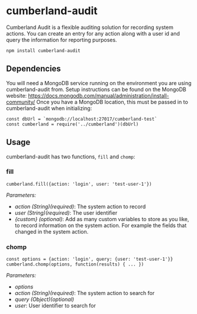# cumberland-audit
Cumberland Audit is a flexible auditing solution for recording system actions.  You can create an entry for any action along with a user id and query the information for reporting purposes.
```
npm install cumberland-audit
```

## Dependencies
You will need a MongoDB service running on the environment you are using cumberland-audit from.  Setup instructions can be found on the MongoDB website:  https://docs.mongodb.com/manual/administration/install-community/
Once you have a MongoDB location, this must be passed in to cumberland-audit when initializing:
```
const dbUrl = `mongodb://localhost:27017/cumberland-test`
const cumberland = require('../cumberland')(dbUrl)
```

## Usage
cumberland-audit has two functions, `fill` and `chomp`:

### fill
```
cumberland.fill({action: 'login', user: 'test-user-1'})
```
*Parameters:*
- *action (String)(required)*: The system action to record
- *user (String)(required)*: The user identifier
- *{custom} (optional)*: Add as many custom variables to store as you like, to record information on the system action.  For example the fields that changed in the system action.

### chomp
```
const options = {action: 'login', query: {user: 'test-user-1'}}
cumberland.chomp(options, function(results) { ... })
```
*Parameters:*
- *options*
- *action (String)(required)*: The system action to search for
- *query (Object)(optional)*
- *user*: User identifier to search for
